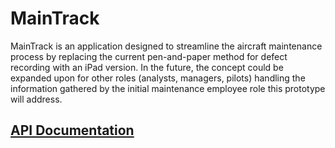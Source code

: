 # MainTrack

MainTrack is an application designed to streamline the aircraft maintenance process by replacing the current pen-and-paper method for defect recording with an iPad version. In the future, the concept could be expanded upon for other roles (analysts, managers, pilots) handling the information gathered by the initial maintenance employee role this prototype will address.

## <a href="https://github.com/csuttner/maintrack/wiki/API-Documentation">API Documentation</a>
